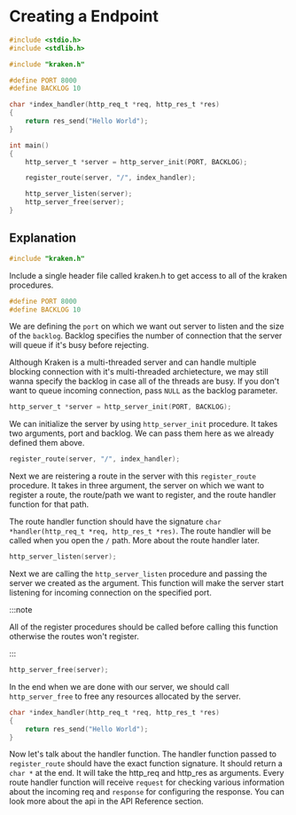 # Creating a Endpoint

```c
#include <stdio.h>
#include <stdlib.h>

#include "kraken.h"

#define PORT 8000
#define BACKLOG 10

char *index_handler(http_req_t *req, http_res_t *res)
{
    return res_send("Hello World");
}

int main()
{
    http_server_t *server = http_server_init(PORT, BACKLOG);

    register_route(server, "/", index_handler);

    http_server_listen(server);
    http_server_free(server);
}
```

## Explanation

```c
#include "kraken.h"
```

Include a single header file called kraken.h to get access to all of the kraken procedures.

```c
#define PORT 8000
#define BACKLOG 10
```

We are defining the `port` on which we want out server to listen and the size of the `backlog`.
Backlog specifies the number of connection that the server will queue if it's busy before rejecting.

Although Kraken is a multi-threaded server and can handle multiple blocking connection with it's multi-threaded archietecture, we may still wanna specify the backlog in case all of the threads are busy. If you don't want to queue incoming connection, pass `NULL` as the backlog parameter.

```c
http_server_t *server = http_server_init(PORT, BACKLOG);
```

We can initialize the server by using `http_server_init` procedure. It takes two arguments, port and backlog. We can pass them here as we already defined them above.

```c
register_route(server, "/", index_handler);
```

Next we are reistering a route in the server with this `register_route` procedure. It takes in three argument, the server on which we want to register a route, the route/path we want to register, and the route handler function for that path.

The route handler function should have the signature `char *handler(http_req_t *req, http_res_t *res)`. The route handler will be called when you open the `/` path. More about the route handler later.

```c
http_server_listen(server);
```

Next we are calling the `http_server_listen` procedure and passing the server we created as the argument. This function will make the server start listening for incoming connection on the specified port.

:::note

All of the register procedures should be called before calling this function otherwise the routes won't register.

:::

```c
http_server_free(server);
```

In the end when we are done with our server, we should call `http_server_free` to free any resources allocated by the server.

```c
char *index_handler(http_req_t *req, http_res_t *res)
{
    return res_send("Hello World");
}
```

Now let's talk about the handler function. The handler function passed to `register_route` should have the exact function signature. It should return a `char *` at the end. It will take the http_req and http_res as arguments. Every route handler function will receive `request` for checking various information about the incoming req and `response` for configuring the response. You can look more about the api in the API Reference section.
